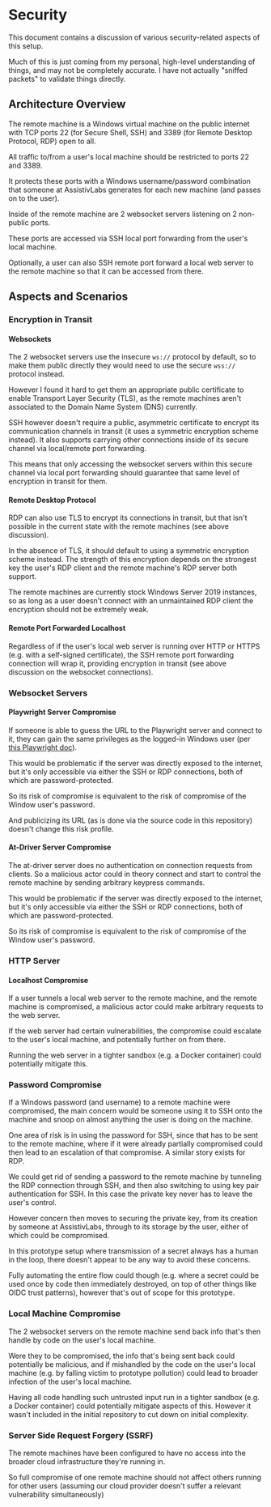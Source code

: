 # Security

This document contains a discussion of various security-related aspects of this setup.

Much of this is just coming from my personal, high-level understanding of things, and may not be completely accurate. I have not actually "sniffed packets" to validate things directly.

## Architecture Overview

The remote machine is a Windows virtual machine on the public internet with TCP ports 22 (for Secure Shell, SSH) and 3389 (for Remote Desktop Protocol, RDP) open to all.

All traffic to/from a user's local machine should be restricted to ports 22 and 3389.

It protects these ports with a Windows username/password combination that someone at AssistivLabs generates for each new machine (and passes on to the user).

Inside of the remote machine are 2 websocket servers listening on 2 non-public ports.

These ports are accessed via SSH local port forwarding from the user's local machine.

Optionally, a user can also SSH remote port forward a local web server to the remote machine so that it can be accessed from there.

## Aspects and Scenarios

### Encryption in Transit

#### Websockets

The 2 websocket servers use the insecure `ws://` protocol by default, so to make them public directly they would need to use the secure `wss://` protocol instead.

However I found it hard to get them an appropriate public certificate to enable Transport Layer Security (TLS), as the remote machines aren't associated to the Domain Name System (DNS) currently.

SSH however doesn't require a public, asymmetric certificate to encrypt its communication channels in transit (it uses a symmetric encryption scheme instead). It also supports carrying other connections inside of its secure channel via local/remote port forwarding.

This means that only accessing the websocket servers within this secure channel via local port forwarding should guarantee that same level of encryption in transit for them.

#### Remote Desktop Protocol

RDP can also use TLS to encrypt its connections in transit, but that isn't possible in the current state with the remote machines (see above discussion).

In the absence of TLS, it should default to using a symmetric encryption scheme instead. The strength of this encryption depends on the strongest key the user's RDP client and the remote machine's RDP server both support.

The remote machines are currently stock Windows Server 2019 instances, so as long as a user doesn't connect with an unmaintained RDP client the encryption should not be extremely weak.

#### Remote Port Forwarded Localhost

Regardless of if the user's local web server is running over HTTP or HTTPS (e.g. with a self-signed certificate), the SSH remote port forwarding connection will wrap it, providing encryption in transit (see above discussion on the websocket connections).

### Websocket Servers

#### Playwright Server Compromise

If someone is able to guess the URL to the Playwright server and connect to it, they can gain the same privileges as the logged-in Windows user (per [this Playwright doc](https://playwright.dev/docs/api/class-browsertype#browser-type-launch-server-option-ws-path)).

This would be problematic if the server was directly exposed to the internet, but it's only accessible via either the SSH or RDP connections, both of which are password-protected.

So its risk of compromise is equivalent to the risk of compromise of the Window user's password.

And publicizing its URL (as is done via the source code in this repository) doesn't change this risk profile.

#### At-Driver Server Compromise

The at-driver server does no authentication on connection requests from clients. So a malicious actor could in theory connect and start to control the remote machine by sending arbitrary keypress commands.

This would be problematic if the server was directly exposed to the internet, but it's only accessible via either the SSH or RDP connections, both of which are password-protected.

So its risk of compromise is equivalent to the risk of compromise of the Window user's password.

### HTTP Server

#### Localhost Compromise

If a user tunnels a local web server to the remote machine, and the remote machine is compromised, a malicious actor could make arbitrary requests to the web server.

If the web server had certain vulnerabilities, the compromise could escalate to the user's local machine, and potentially further on from there.

Running the web server in a tighter sandbox (e.g. a Docker container) could potentially mitigate this.

### Password Compromise

If a Windows password (and username) to a remote machine were compromised, the main concern would be someone using it to SSH onto the machine and snoop on almost anything the user is doing on the machine.

One area of risk is in using the password for SSH, since that has to be sent to the remote machine, where if it were already partially compromised could then lead to an escalation of that compromise. A similar story exists for RDP.

We could get rid of sending a password to the remote machine by tunneling the RDP connection through SSH, and then also switching to using key pair authentication for SSH. In this case the private key never has to leave the user's control.

However concern then moves to securing the private key, from its creation by someone at AssistivLabs, through to its storage by the user, either of which could be compromised.

In this prototype setup where transmission of a secret always has a human in the loop, there doesn't appear to be any way to avoid these concerns.

Fully automating the entire flow could though (e.g. where a secret could be used once by code then immediately destroyed, on top of other things like OIDC trust patterns), however that's out of scope for this prototype.

### Local Machine Compromise

The 2 websocket servers on the remote machine send back info that's then handle by code on the user's local machine.

Were they to be compromised, the info that's being sent back could potentially be malicious, and if mishandled by the code on the user's local machine (e.g. by falling victim to prototype pollution) could lead to broader infection of the user's local machine.

Having all code handling such untrusted input run in a tighter sandbox (e.g. a Docker container) could potentially mitigate aspects of this. However it wasn't included in the initial repository to cut down on initial complexity.

### Server Side Request Forgery (SSRF)

The remote machines have been configured to have no access into the broader cloud infrastructure they're running in.

So full compromise of one remote machine should not affect others running for other users (assuming our cloud provider doesn't suffer a relevant vulnerability simultaneously)
